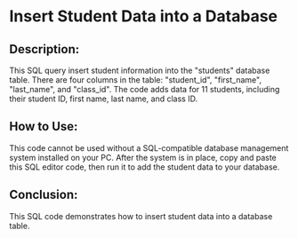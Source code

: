 # Insert Student Data into a Database

## Description:
This SQL query insert student information into the "students" database table. There are four columns in the table: "student_id", "first_name", "last_name", and "class_id". The code adds data for 11 students, including their student ID, first name, last name, and class ID.

## How to Use:
This code cannot be used without a SQL-compatible database management system installed on your PC. After the system is in place, copy and paste this SQL editor code, then run it to add the student data to your database.

## Conclusion:
This SQL code demonstrates how to insert student data into a database table.
